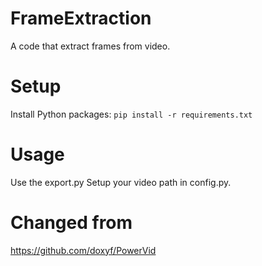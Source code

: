 # FrameExtraction
A code that extract frames from video.

# Setup
 Install Python packages:
 `pip install -r requirements.txt` 
 
 # Usage
 Use the export.py
 Setup your video path in config.py.
 
# Changed from
https://github.com/doxyf/PowerVid

